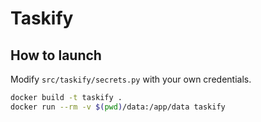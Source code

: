 # Taskify
## How to launch
Modify `src/taskify/secrets.py` with your own credentials.

```bash
docker build -t taskify .
docker run --rm -v $(pwd)/data:/app/data taskify
```
